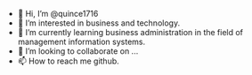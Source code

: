 - 👋 Hi, I’m @quince1716
- 👀 I’m interested in business and technology.
- 🌱 I’m currently learning business administration in the field of management information systems. 
- 💞️ I’m looking to collaborate on ...
- 📫 How to reach me github. 

<!---
quince1716/quince1716 is a ✨ special ✨ repository because its `README.md` (this file) appears on your GitHub profile.
You can click the Preview link to take a look at your changes.
--->
